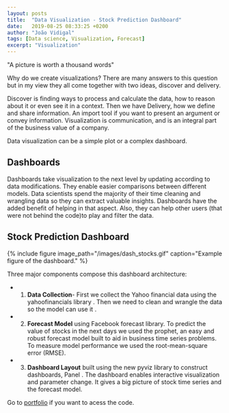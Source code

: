 ```yaml
---
layout: posts
title:  "Data Visualization - Stock Prediction Dashboard"
date:   2019-08-25 08:33:25 +0200
author: "João Vidigal"
tags: [Data science, Visualization, Forecast]
excerpt: "Visualization"
---
```


"A picture is worth a thousand words" 

Why do we create visualizations? 
There are many answers to this question but in my view they all come together with two ideas, discover and delivery.

Discover is finding ways to process and calculate the data, how to reason about it or even see it in a context. Then we have Delivery, how we define and share information. An import tool if you want to present an argument or convey information.
Visualization is communication, and is an integral part of the business value of a company.

Data visualization can be a simple plot or a complex dashboard. 

## Dashboards

Dashboards take visualization to the next level by updating  according to data modifications. They enable easier comparisons between different models. Data scientists spend the majority of their time cleaning and wrangling data so they can extract valuable insights. Dashboards have the added benefit of helping in that aspect. Also, they can help other users (that were not behind the code)to play and filter the data.

## Stock Prediction Dashboard

{% include figure image_path="/images/dash_stocks.gif"  caption="Example figure of the dashboard." %}

Three major components compose this dashboard architecture:

* 1. **Data Collection**- First we collect the Yahoo financial data using the yahoofinancials library . Then we need to clean and wrangle the data so the model can use it .

* 2. **Forecast Model** using Facebook forecast library. To predict the value of stocks in the next days we used the prophet, an easy and robust forecast model built to aid in business time series problems. To measure model performance we used  the root-mean-square error (RMSE). 

* 3. **Dashboard Layout** built using the new pyviz library to construct dashboards, Panel . The dashboard enables interactive visualization and parameter change. It gives a big picture of stock time series and the forecast model. 

Go to [portfolio](/portfolio/) if you want to acess the code.
